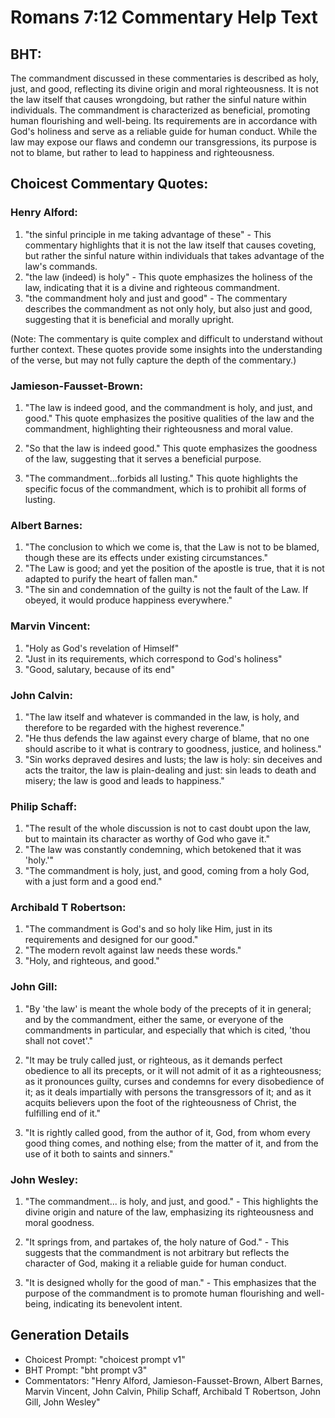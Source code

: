 # Romans 7:12 Commentary Help Text

## BHT:
The commandment discussed in these commentaries is described as holy, just, and good, reflecting its divine origin and moral righteousness. It is not the law itself that causes wrongdoing, but rather the sinful nature within individuals. The commandment is characterized as beneficial, promoting human flourishing and well-being. Its requirements are in accordance with God's holiness and serve as a reliable guide for human conduct. While the law may expose our flaws and condemn our transgressions, its purpose is not to blame, but rather to lead to happiness and righteousness.

## Choicest Commentary Quotes:
### Henry Alford:
1. "the sinful principle in me taking advantage of these" - This commentary highlights that it is not the law itself that causes coveting, but rather the sinful nature within individuals that takes advantage of the law's commands.
2. "the law (indeed) is holy" - This quote emphasizes the holiness of the law, indicating that it is a divine and righteous commandment.
3. "the commandment holy and just and good" - The commentary describes the commandment as not only holy, but also just and good, suggesting that it is beneficial and morally upright.

(Note: The commentary is quite complex and difficult to understand without further context. These quotes provide some insights into the understanding of the verse, but may not fully capture the depth of the commentary.)

### Jamieson-Fausset-Brown:
1. "The law is indeed good, and the commandment is holy, and just, and good." This quote emphasizes the positive qualities of the law and the commandment, highlighting their righteousness and moral value.

2. "So that the law is indeed good." This quote emphasizes the goodness of the law, suggesting that it serves a beneficial purpose.

3. "The commandment...forbids all lusting." This quote highlights the specific focus of the commandment, which is to prohibit all forms of lusting.

### Albert Barnes:
1. "The conclusion to which we come is, that the Law is not to be blamed, though these are its effects under existing circumstances."
2. "The Law is good; and yet the position of the apostle is true, that it is not adapted to purify the heart of fallen man."
3. "The sin and condemnation of the guilty is not the fault of the Law. If obeyed, it would produce happiness everywhere."

### Marvin Vincent:
1. "Holy as God's revelation of Himself"
2. "Just in its requirements, which correspond to God's holiness"
3. "Good, salutary, because of its end"

### John Calvin:
1. "The law itself and whatever is commanded in the law, is holy, and therefore to be regarded with the highest reverence."
2. "He thus defends the law against every charge of blame, that no one should ascribe to it what is contrary to goodness, justice, and holiness."
3. "Sin works depraved desires and lusts; the law is holy: sin deceives and acts the traitor, the law is plain-dealing and just: sin leads to death and misery; the law is good and leads to happiness."

### Philip Schaff:
1. "The result of the whole discussion is not to cast doubt upon the law, but to maintain its character as worthy of God who gave it."
2. "The law was constantly condemning, which betokened that it was 'holy.'"
3. "The commandment is holy, just, and good, coming from a holy God, with a just form and a good end."

### Archibald T Robertson:
1. "The commandment is God's and so holy like Him, just in its requirements and designed for our good." 
2. "The modern revolt against law needs these words." 
3. "Holy, and righteous, and good."

### John Gill:
1. "By 'the law' is meant the whole body of the precepts of it in general; and by the commandment, either the same, or everyone of the commandments in particular, and especially that which is cited, 'thou shall not covet'."

2. "It may be truly called just, or righteous, as it demands perfect obedience to all its precepts, or it will not admit of it as a righteousness; as it pronounces guilty, curses and condemns for every disobedience of it; as it deals impartially with persons the transgressors of it; and as it acquits believers upon the foot of the righteousness of Christ, the fulfilling end of it."

3. "It is rightly called good, from the author of it, God, from whom every good thing comes, and nothing else; from the matter of it, and from the use of it both to saints and sinners."

### John Wesley:
1. "The commandment... is holy, and just, and good." - This highlights the divine origin and nature of the law, emphasizing its righteousness and moral goodness.

2. "It springs from, and partakes of, the holy nature of God." - This suggests that the commandment is not arbitrary but reflects the character of God, making it a reliable guide for human conduct.

3. "It is designed wholly for the good of man." - This emphasizes that the purpose of the commandment is to promote human flourishing and well-being, indicating its benevolent intent.


## Generation Details
- Choicest Prompt: "choicest prompt v1"
- BHT Prompt: "bht prompt v3"
- Commentators: "Henry Alford, Jamieson-Fausset-Brown, Albert Barnes, Marvin Vincent, John Calvin, Philip Schaff, Archibald T Robertson, John Gill, John Wesley"
